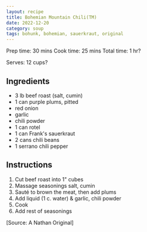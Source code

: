 ```yaml
---
layout: recipe
title: Bohemian Mountain Chili(TM)
date: 2022-12-20
category: soup
tags: bohunk, bohemian, sauerkraut, original
---
```


Prep time: 30 mins
Cook time: 25 mins
Total time: 1 hr?

Serves: 12 cups?

## Ingredients
* 3 lb beef roast (salt, cumin)
* 1 can purple plums, pitted
* red onion
* garlic
* chili powder
* 1 can rotel
* 1 can Frank's sauerkraut
* 2 cans chili beans
* 1 serrano chili pepper

## Instructions
1. Cut beef roast into 1" cubes
2. Massage seasonings salt, cumin
3. Sauté to brown the meat, then add plums
4. Add liquid (1 c. water) & garlic, chili powder
5. Cook
6. Add rest of seasonings

[Source: A Nathan Original]
